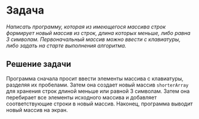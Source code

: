 # Задача
*Написать программу, которая из имеющегося массива строк формирует новый массив из строк, длина которых меньше, либо равна 3 символам. Первоначальный массив можно ввести с клавиатуры, либо задать на старте выполнения алгоритма.*

## Решение задачи

Программа сначала просит ввести элементы массива с клавиатуры, разделяя их пробелами. Затем она создает новый массив `shorterArray` для хранения строк длиной меньше или равной 3 символам. Затем она перебирает все элементы исходного массива и добавляет соответствующие строки в новый массив. Наконец, программа выводит новый массив на экран.